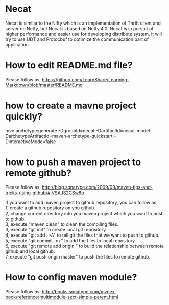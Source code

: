 # Necat
Necat is similar to the Nifty which is an implementation of Thrift client and server on Netty, but Necat is based on Netty 4.0. Necat is in pursuit of higher performance and easier use for developing distribute system, it will try to use UDT and Protocbuf to optimize the communication part of application.

# How to edit README.md file?
Please follow as: https://github.com/LearnShare/Learning-Markdown/blob/master/README.md

# how to create a mavne project quickly?
mvn archetype:generate -DgroupId=necat -DartifactId=necat-model -DarchetypeArtifactId=maven-archetype-quickstart -DinteractiveMode=false

# how to push a maven project to remote github?
Please follow as: http://blog.sonatype.com/2009/09/maven-tips-and-tricks-using-github/#.VSAJS2CSw8o

If you want to add maven project to github repository, you can follow as:<br />
1, create a github repository on you github.<br />
2, change current directory into you maven project which you want to push to github.<br />
3, execute "maven clean" to clean the compiling files.<br />
3, execute "git init" to create local git repository.<br />
4, execute "git add . -A" to tell git the files that we want to push to github.<br />
5, execute "git commit -m <comments>" to add the files to local repository.<br />
6, execute "git remote add origin <github path>" to build the relationship between remote github and local github.<br />
7, execute "git push origin master" to push the files to remote github.<br />

# How to config maven module?
Please follow as: http://books.sonatype.com/mvnex-book/reference/multimodule-sect-simple-parent.html

